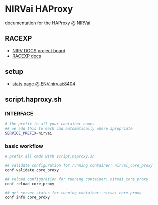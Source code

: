 # NIRVai HAProxy

documentation for the HAProxy @ NIRVai

## RACEXP

- [NIRV DOCS project board](https://github.com/orgs/nirv-ai/projects/6/views/1?filterQuery=repo%3A%22nirv-ai%2Fdocs%22)
- [RACEXP docs](https://github.com/noahehall/theBookOfNoah/blob/master/0current/architectural%20thinking/0racexp.md)

## setup

- [stats page @ ENV.nirv.ai:8404](https://dev.nirv.ai:8404)

## script.haproxy.sh

### INTERFACE

```sh
# the prefix to all your container names
## we add this to each cmd automatically where apropriate
SERVICE_PREFIX=nirvai

```

### basic workflow

```sh
# prefix all cmds with script.haproxy.sh

## validate configuration for running container: nirvai_core_proxy
conf validate core_proxy

## reload configuration for running container: nirvai_core_proxy
conf reload core_proxy

## get server status for running container: nirvai_core_proxy
conf info core_proxy
```
